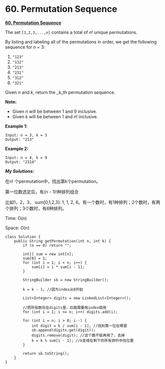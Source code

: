 # 60. Permutation Sequence

[**60. Permutation Sequence**](https://leetcode.com/problems/permutation-sequence/description/)

The set `[1,2,3,...,`_`n`_`]` contains a total of _n_! unique permutations.

By listing and labeling all of the permutations in order, we get the following sequence for _n_ = 3:

1. `"123"`
2. `"132"`
3. `"213"`
4. `"231"`
5. `"312"`
6. `"321"`

Given _n_ and _k_, return the _k_th permutation sequence.

**Note:**

* Given _n_ will be between 1 and 9 inclusive.
* Given _k_ will be between 1 and _n_! inclusive.

**Example 1:**

```text
Input: n = 3, k = 3
Output: "213"
```

**Example 2:**

```text
Input: n = 4, k = 9
Output: "2314"
```

_**My Solutions:**_

在n! 个permutation中，找出第k个permutation。

第一位数选定后，有\(n - 1\)!种排列组合

比如1，2，3， sum\[0,1,2,3\]: 1, 1, 2, 6。有一个数时，有1种排列；2个数时，有两个排列；3个数时，有6种排列。

Time: O\(n\)

Space: O\(n\)

```text
class Solution {
    public String getPermutation(int n, int k) {
        if (n == 0) return "";
        
        int[] sum = new int[n];
        sum[0] = 1;
        for (int i = 1; i < n; i++) {
            sum[i] = i * sum[i - 1];
        }
        
        StringBuilder sb = new StringBuilder();
        
        k = k - 1; //因为index从0开始
        
        List<Integer> digits = new LinkedList<Integer>();
        
        //把所有数存在digits里，后面需要用index取用
        for (int i = 1; i <= n; i++) digits.add(i); 
        
        for (int i = n; i > 0; i--) {
            int digit = k / sum[i - 1]; //找到第一位在哪里
            sb.append(digits.get(digit));
            digits.remove(digit); //这个数不能再用了，去掉
            k = k % sum[i - 1]; //k变成在剩下的所有排列中找位置
        }
        
        return sb.toString();
    }
}
```

